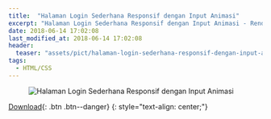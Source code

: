 ```yaml
---
title:  "Halaman Login Sederhana Responsif dengan Input Animasi"
excerpt: "Halaman Login Sederhana Responsif dengan Input Animasi - Rendy Ruslan."
date: 2018-06-14 17:02:08
last_modified_at: 2018-06-14 17:02:08
header:
  teaser: "assets/pict/halaman-login-sederhana-responsif-dengan-input-animasi.png"
tags:
  - HTML/CSS
---
```


<figure class="align-center">
  <img src="{{ site.url }}{{ site.baseurl }}/assets/pict/halaman-login-sederhana-responsif-dengan-input-animasi.png" alt="Halaman Login Sederhana Responsif dengan Input Animasi">
</figure> 

[Download](#){: .btn .btn--danger}
{: style="text-align: center;"}

